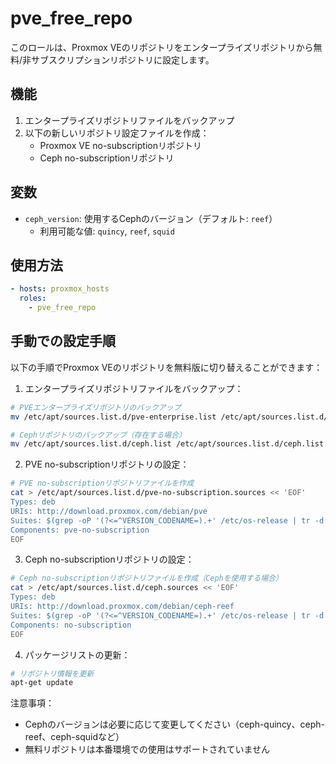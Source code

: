 # pve_free_repo

このロールは、Proxmox VEのリポジトリをエンタープライズリポジトリから無料/非サブスクリプションリポジトリに設定します。

## 機能

1. エンタープライズリポジトリファイルをバックアップ
2. 以下の新しいリポジトリ設定ファイルを作成：
   - Proxmox VE no-subscriptionリポジトリ
   - Ceph no-subscriptionリポジトリ

## 変数

- `ceph_version`: 使用するCephのバージョン（デフォルト: `reef`）
  - 利用可能な値: `quincy`, `reef`, `squid`

## 使用方法

```yaml
- hosts: proxmox_hosts
  roles:
    - pve_free_repo
```

## 手動での設定手順

以下の手順でProxmox VEのリポジトリを無料版に切り替えることができます：

1. エンタープライズリポジトリファイルをバックアップ：
```bash
# PVEエンタープライズリポジトリのバックアップ
mv /etc/apt/sources.list.d/pve-enterprise.list /etc/apt/sources.list.d/pve-enterprise.list.bak

# Cephリポジトリのバックアップ（存在する場合）
mv /etc/apt/sources.list.d/ceph.list /etc/apt/sources.list.d/ceph.list.bak
```

2. PVE no-subscriptionリポジトリの設定：
```bash
# PVE no-subscriptionリポジトリファイルを作成
cat > /etc/apt/sources.list.d/pve-no-subscription.sources << 'EOF'
Types: deb
URIs: http://download.proxmox.com/debian/pve
Suites: $(grep -oP '(?<=^VERSION_CODENAME=).+' /etc/os-release | tr -d '\"')
Components: pve-no-subscription
EOF
```

3. Ceph no-subscriptionリポジトリの設定：
```bash
# Ceph no-subscriptionリポジトリファイルを作成（Cephを使用する場合）
cat > /etc/apt/sources.list.d/ceph.sources << 'EOF'
Types: deb
URIs: http://download.proxmox.com/debian/ceph-reef
Suites: $(grep -oP '(?<=^VERSION_CODENAME=).+' /etc/os-release | tr -d '\"')
Components: no-subscription
EOF
```

4. パッケージリストの更新：
```bash
# リポジトリ情報を更新
apt-get update
```

注意事項：
- Cephのバージョンは必要に応じて変更してください（ceph-quincy、ceph-reef、ceph-squidなど）
- 無料リポジトリは本番環境での使用はサポートされていません